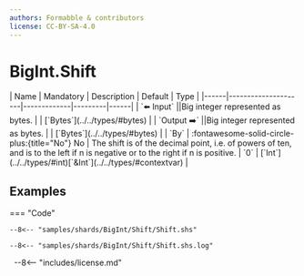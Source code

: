 ```yaml
---
authors: Formabble & contributors
license: CC-BY-SA-4.0
---
```



# BigInt.Shift

<div class="sh-parameters" markdown="1">
| Name | Mandatory | Description | Default | Type |
|------|---------------------|-------------|---------|------|
| `⬅️ Input` ||Big integer represented as bytes. | | [`Bytes`](../../types/#bytes) |
| `Output ➡️` ||Big integer represented as bytes. | | [`Bytes`](../../types/#bytes) |
| `By` | :fontawesome-solid-circle-plus:{title="No"} No  | The shift is of the decimal point, i.e. of powers of ten, and is to the left if n is negative or to the right if n is positive. | `0` | [`Int`](../../types/#int)[`&Int`](../../types/#contextvar) |

</div>



## Examples

=== "Code"

  ```x86asm linenums="1"
  --8<-- "samples/shards/BigInt/Shift/Shift.shs"
  ```

  ```
  --8<-- "samples/shards/BigInt/Shift/Shift.shs.log"
  ```
&nbsp;
--8<-- "includes/license.md"

